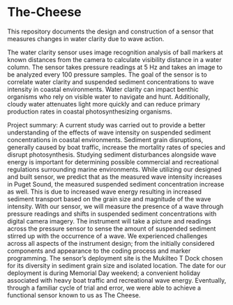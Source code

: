# The-Cheese
This repository documents the design and construction of a sensor that measures changes in water clarity due to wave action.

The water clarity sensor uses image recognition analysis of ball markers at known distances from the camera to calculate visibility distance in a water column. The sensor takes pressure readings at 5 Hz and takes an image to be analyzed every 100 pressure samples. The goal of the sensor is to correlate water clarity and suspended sediment concentrations to wave intensity in coastal environments. Water clarity can impact benthic organisms who rely on visible water to navigate and hunt. Additionally, cloudy water attenuates light more quickly and can reduce primary production rates in coastal photosynthesizing organisms.

Project summary:
A current study was carried out to provide a better understanding of the effects of wave intensity on suspended sediment concentrations in coastal environments. Sediment grain disruptions, generally caused by boat traffic, increase the mortality rates of species and disrupt photosynthesis. Studying sediment disturbances alongside wave energy is important for determining possible commercial and recreational regulations surrounding marine environments. While utilizing our designed and built sensor, we predict that as the measured wave intensity increases in Puget Sound, the measured suspended sediment concentration increase as well. This is due to increased wave energy resulting in increased sediment transport based on the grain size and magnitude of the wave intensity. With our sensor, we will measure the presence of a wave through pressure readings and shifts in suspended sediment concentrations with digital camera imagery. The instrument will take a picture and readings across the pressure sensor to sense the amount of suspended sediment stirred up with the occurrence of a wave. We experienced challenges across all aspects of the instrument design; from the initially considered components and appearance to the coding process and marker programming. The sensor’s deployment site is the Mukilteo T Dock chosen for its diversity in sediment grain size and isolated location. The date for our deployment is during Memorial Day weekend; a convenient holiday associated with heavy boat traffic and recreational wave energy. Eventually, through a familiar cycle of trial and error, we were able to achieve a functional sensor known to us as The Cheese. 
